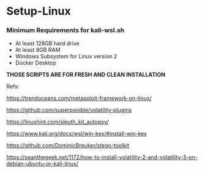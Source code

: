 # Setup-Linux

### **Minimum Requirements for kali-wsl.sh**

- At least 128GB hard drive
- At least 8GB RAM
- Windows Subsystem for Linux version 2
- Docker Desktop 

**THOSE SCRIPTS ARE FOR FRESH AND CLEAN INSTALLATION**

Refs:

https://trendoceans.com/metasploit-framework-on-linux/

https://github.com/superponible/volatility-plugins

https://linuxhint.com/sleuth_kit_autopsy/

https://www.kali.org/docs/wsl/win-kex/#install-win-kex

https://github.com/DominicBreuker/stego-toolkit

https://seanthegeek.net/1172/how-to-install-volatility-2-and-volatility-3-on-debian-ubuntu-or-kali-linux/
